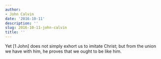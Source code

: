 ```yaml
---
author:
- John Calvin
date: '2016-10-11'
description: ''
slug: 2016-10-11-john-calvin
title: ''
---
```

Yet [1 John] does not simply exhort us to imitate Christ; but from the union we have with him, he proves that we ought to be like him.



